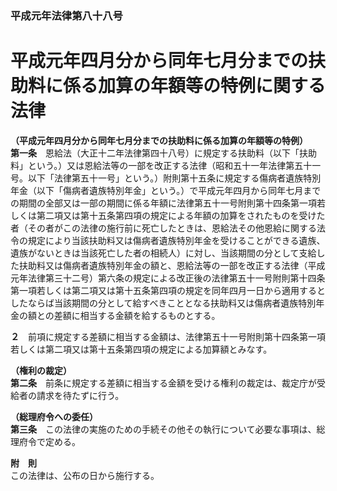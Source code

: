 ### 平成元年法律第八十八号  
# 平成元年四月分から同年七月分までの扶助料に係る加算の年額等の特例に関する法律  
  
**（平成元年四月分から同年七月分までの扶助料に係る加算の年額等の特例）**  
**第一条**　恩給法（大正十二年法律第四十八号）に規定する扶助料（以下「扶助料」という。）又は恩給法等の一部を改正する法律（昭和五十一年法律第五十一号。以下「法律第五十一号」という。）附則第十五条に規定する傷病者遺族特別年金（以下「傷病者遺族特別年金」という。）で平成元年四月から同年七月までの期間の全部又は一部の期間に係る年額に法律第五十一号附則第十四条第一項若しくは第二項又は第十五条第四項の規定による年額の加算をされたものを受けた者（その者がこの法律の施行前に死亡したときは、恩給法その他恩給に関する法令の規定により当該扶助料又は傷病者遺族特別年金を受けることができる遺族、遺族がないときは当該死亡した者の相続人）に対し、当該期間の分として支給した扶助料又は傷病者遺族特別年金の額と、恩給法等の一部を改正する法律（平成元年法律第三十二号）第六条の規定による改正後の法律第五十一号附則第十四条第一項若しくは第二項又は第十五条第四項の規定を同年四月一日から適用するとしたならば当該期間の分として給すべきこととなる扶助料又は傷病者遺族特別年金の額との差額に相当する金額を給するものとする。  
  
**２**　前項に規定する差額に相当する金額は、法律第五十一号附則第十四条第一項若しくは第二項又は第十五条第四項の規定による加算額とみなす。  
  
**（権利の裁定）**  
**第二条**　前条に規定する差額に相当する金額を受ける権利の裁定は、裁定庁が受給者の請求を待たずに行う。  
  
**（総理府令への委任）**  
**第三条**　この法律の実施のための手続その他その執行について必要な事項は、総理府令で定める。  
  
**附　則**  
この法律は、公布の日から施行する。  
  

